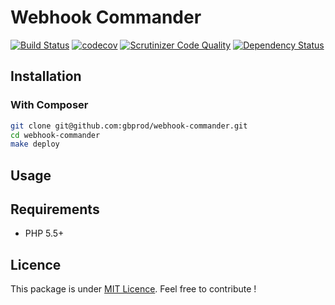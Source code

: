 # Webhook Commander

[![Build Status](https://travis-ci.org/gbprod/webhook-commander.svg?branch=master)](https://travis-ci.org/gbprod/webhook-commander) 
[![codecov](https://codecov.io/gh/gbprod/webhook-commander/branch/master/graph/badge.svg)](https://codecov.io/gh/gbprod/webhook-commander)
[![Scrutinizer Code Quality](https://scrutinizer-ci.com/g/gbprod/webhook-commander/badges/quality-score.png?b=master)](https://scrutinizer-ci.com/g/gbprod/webhook-commander/?branch=master) 
[![Dependency Status](https://www.versioneye.com/user/projects/574a9caace8d0e004130d3aa/badge.svg)](https://www.versioneye.com/user/projects/574a9caace8d0e004130d3aa)

## Installation

### With Composer

```bash
git clone git@github.com:gbprod/webhook-commander.git
cd webhook-commander
make deploy
```

## Usage


## Requirements

 * PHP 5.5+

## Licence

This package is under [MIT Licence](LICENCE). 
Feel free to contribute !